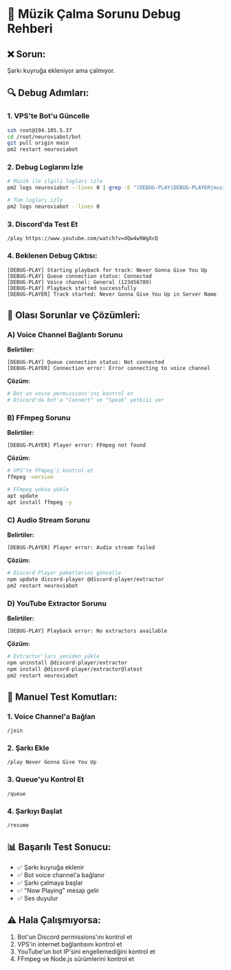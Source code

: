 # 🔧 Müzik Çalma Sorunu Debug Rehberi

## ❌ Sorun:
Şarkı kuyruğa ekleniyor ama çalmıyor.

## 🔍 Debug Adımları:

### 1. VPS'te Bot'u Güncelle
```bash
ssh root@194.105.5.37
cd /root/neuroviabot/bot
git pull origin main
pm2 restart neuroviabot
```

### 2. Debug Loglarını İzle
```bash
# Müzik ile ilgili logları izle
pm2 logs neuroviabot --lines 0 | grep -E "(DEBUG-PLAY|DEBUG-PLAYER|music|track|queue)"

# Tüm logları izle
pm2 logs neuroviabot --lines 0
```

### 3. Discord'da Test Et
```
/play https://www.youtube.com/watch?v=dQw4w9WgXcQ
```

### 4. Beklenen Debug Çıktısı:
```
[DEBUG-PLAY] Starting playback for track: Never Gonna Give You Up
[DEBUG-PLAY] Queue connection status: Connected
[DEBUG-PLAY] Voice channel: General (123456789)
[DEBUG-PLAY] Playback started successfully
[DEBUG-PLAYER] Track started: Never Gonna Give You Up in Server Name
```

## 🐛 Olası Sorunlar ve Çözümleri:

### A) Voice Channel Bağlantı Sorunu
**Belirtiler:**
```
[DEBUG-PLAY] Queue connection status: Not connected
[DEBUG-PLAYER] Connection error: Error connecting to voice channel
```

**Çözüm:**
```bash
# Bot'un voice permissions'ını kontrol et
# Discord'da bot'a "Connect" ve "Speak" yetkisi ver
```

### B) FFmpeg Sorunu
**Belirtiler:**
```
[DEBUG-PLAYER] Player error: FFmpeg not found
```

**Çözüm:**
```bash
# VPS'te FFmpeg'i kontrol et
ffmpeg -version

# FFmpeg yoksa yükle
apt update
apt install ffmpeg -y
```

### C) Audio Stream Sorunu
**Belirtiler:**
```
[DEBUG-PLAYER] Player error: Audio stream failed
```

**Çözüm:**
```bash
# Discord Player paketlerini güncelle
npm update discord-player @discord-player/extractor
pm2 restart neuroviabot
```

### D) YouTube Extractor Sorunu
**Belirtiler:**
```
[DEBUG-PLAY] Playback error: No extractors available
```

**Çözüm:**
```bash
# Extractor'ları yeniden yükle
npm uninstall @discord-player/extractor
npm install @discord-player/extractor@latest
pm2 restart neuroviabot
```

## 🔧 Manuel Test Komutları:

### 1. Voice Channel'a Bağlan
```
/join
```

### 2. Şarkı Ekle
```
/play Never Gonna Give You Up
```

### 3. Queue'yu Kontrol Et
```
/queue
```

### 4. Şarkıyı Başlat
```
/resume
```

## 📊 Başarılı Test Sonucu:
- ✅ Şarkı kuyruğa eklenir
- ✅ Bot voice channel'a bağlanır
- ✅ Şarkı çalmaya başlar
- ✅ "Now Playing" mesajı gelir
- ✅ Ses duyulur

## ⚠️ Hala Çalışmıyorsa:
1. Bot'un Discord permissions'ını kontrol et
2. VPS'in internet bağlantısını kontrol et
3. YouTube'un bot IP'sini engellemediğini kontrol et
4. FFmpeg ve Node.js sürümlerini kontrol et
